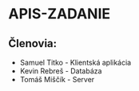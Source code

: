# APIS-ZADANIE

## Členovia: 
- Samuel Titko - Klientská aplikácia
- Kevin Rebreš - Databáza
- Tomáš Miščík - Server 

